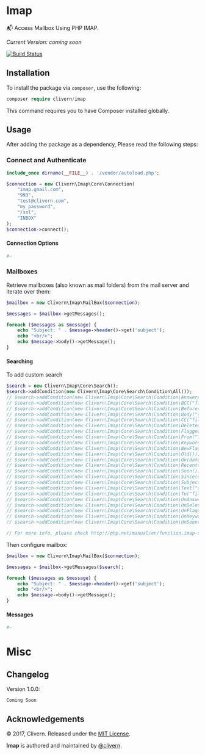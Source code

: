 Imap
====
:mailbox_with_mail: Access Mailbox Using PHP IMAP.

*Current Version: coming soon*

[![Build Status](https://travis-ci.org/Clivern/Imap.svg?branch=master)](https://travis-ci.org/Clivern/Imap)

Installation
------------

To install the package via `composer`, use the following:

```php
composer require clivern/imap
```
This command requires you to have Composer installed globally.


Usage
-----

After adding the package as a dependency, Please read the following steps:

### Connect and Authenticate

```php
include_once dirname(__FILE__) . '/vendor/autoload.php';

$connection = new Clivern\Imap\Core\Connection(
	"imap.gmail.com",
	"993",
	"test@clivern.com",
	"my_password",
	"/ssl",
	"INBOX"
);
$connection->connect();
```

#### Connection Options

```php
#~
```


### Mailboxes

Retrieve mailboxes (also known as mail folders) from the mail server and iterate over them:

```php
$mailbox = new Clivern\Imap\MailBox($connection);

$messages = $mailbox->getMessages();

foreach ($messages as $message) {
	echo "Subject: " . $message->header()->get('subject');
	echo "<br/>";
	echo $message->body()->getMessage();
}

```

#### Searching

To add custom search

```php
$search = new Clivern\Imap\Core\Search();
$search->addCondition(new Clivern\Imap\Core\Search\Condition\All());
// $search->addCondition(new Clivern\Imap\Core\Search\Condition\Answered());
// $search->addCondition(new Clivern\Imap\Core\Search\Condition\BCC("filter@gmail.com"));
// $search->addCondition(new Clivern\Imap\Core\Search\Condition\Before(date("j F Y")));
// $search->addCondition(new Clivern\Imap\Core\Search\Condition\Body("search text"));
// $search->addCondition(new Clivern\Imap\Core\Search\Condition\CC("filter@gmail.com"));
// $search->addCondition(new Clivern\Imap\Core\Search\Condition\Deleted());
// $search->addCondition(new Clivern\Imap\Core\Search\Condition\Flagged());
// $search->addCondition(new Clivern\Imap\Core\Search\Condition\From("filter@gmail.com"));
// $search->addCondition(new Clivern\Imap\Core\Search\Condition\Keyword("test"));
// $search->addCondition(new Clivern\Imap\Core\Search\Condition\NewFlag());
// $search->addCondition(new Clivern\Imap\Core\Search\Condition\Old());
// $search->addCondition(new Clivern\Imap\Core\Search\Condition\On(date("j F Y")));
// $search->addCondition(new Clivern\Imap\Core\Search\Condition\Recent());
// $search->addCondition(new Clivern\Imap\Core\Search\Condition\Seen());
// $search->addCondition(new Clivern\Imap\Core\Search\Condition\Since(date("j F Y")));
// $search->addCondition(new Clivern\Imap\Core\Search\Condition\Subject("search text"));
// $search->addCondition(new Clivern\Imap\Core\Search\Condition\Text("search text"));
// $search->addCondition(new Clivern\Imap\Core\Search\Condition\To("filter@gmail.com"));
// $search->addCondition(new Clivern\Imap\Core\Search\Condition\UnAnswered());
// $search->addCondition(new Clivern\Imap\Core\Search\Condition\UnDeleted());
// $search->addCondition(new Clivern\Imap\Core\Search\Condition\UnFlagged());
// $search->addCondition(new Clivern\Imap\Core\Search\Condition\UnKeyword("test"));
// $search->addCondition(new Clivern\Imap\Core\Search\Condition\UnSeen());

// For more info, please check http://php.net/manual/en/function.imap-search.php
```

Then configure mailbox:

```php
$mailbox = new Clivern\Imap\MailBox($connection);

$messages = $mailbox->getMessages($search);

foreach ($messages as $message) {
	echo "Subject: " . $message->header()->get('subject');
	echo "<br/>";
	echo $message->body()->getMessage();
}
```


#### Messages
```php
#~
```


Misc
====

Changelog
---------
Version 1.0.0:
```
Coming Soon
```

Acknowledgements
----------------

© 2017, Clivern. Released under the [MIT License](http://www.opensource.org/licenses/mit-license.php).

**Imap** is authored and maintained by [@clivern](http://github.com/clivern).